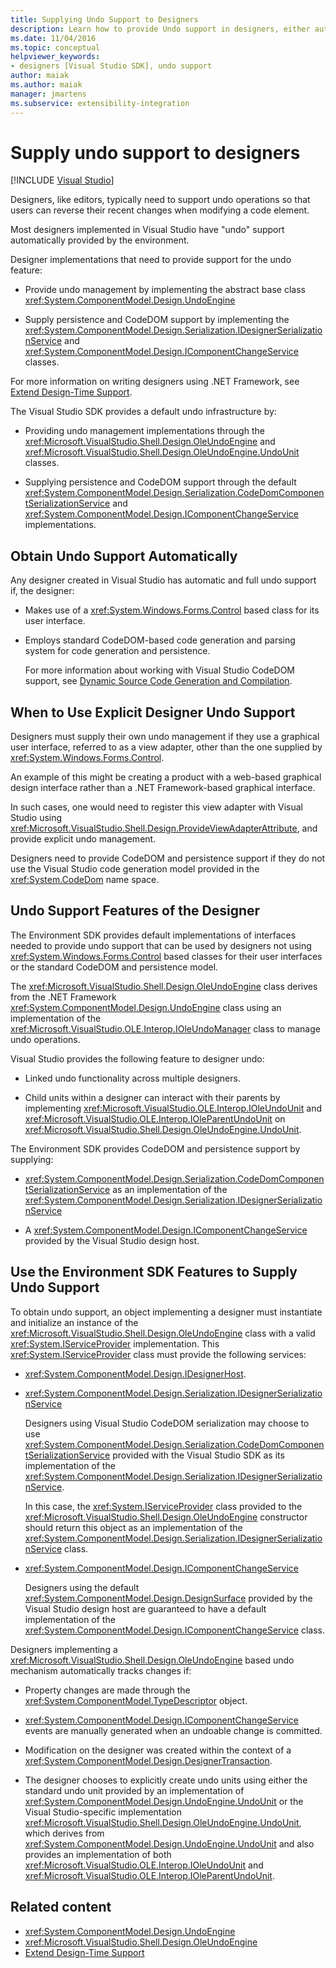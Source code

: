 ```yaml
---
title: Supplying Undo Support to Designers
description: Learn how to provide Undo support in designers, either automatically or by using features in the Visual Studio SDK.
ms.date: 11/04/2016
ms.topic: conceptual
helpviewer_keywords:
- designers [Visual Studio SDK], undo support
author: maiak
ms.author: maiak
manager: jmartens
ms.subservice: extensibility-integration
---
```

# Supply undo support to designers

 [!INCLUDE [Visual Studio](~/includes/applies-to-version/vs-windows-only.md)]

Designers, like editors, typically need to support undo operations so that users can reverse their recent changes when modifying a code element.

Most designers implemented in Visual Studio have "undo" support automatically provided by the environment.

Designer implementations that need to provide support for the undo feature:

- Provide undo management by implementing the abstract base class <xref:System.ComponentModel.Design.UndoEngine>

- Supply persistence and CodeDOM support by implementing the <xref:System.ComponentModel.Design.Serialization.IDesignerSerializationService> and  <xref:System.ComponentModel.Design.IComponentChangeService> classes.

For more information on writing designers using .NET Framework, see [Extend Design-Time Support](/previous-versions/37899azc(v=vs.140)).

The Visual Studio SDK provides a default undo infrastructure by:

- Providing undo management implementations through the <xref:Microsoft.VisualStudio.Shell.Design.OleUndoEngine> and <xref:Microsoft.VisualStudio.Shell.Design.OleUndoEngine.UndoUnit> classes.

- Supplying persistence and CodeDOM support through the default <xref:System.ComponentModel.Design.Serialization.CodeDomComponentSerializationService> and <xref:System.ComponentModel.Design.IComponentChangeService> implementations.

## Obtain Undo Support Automatically

Any designer created in Visual Studio has automatic and full undo support if, the designer:

- Makes use of a <xref:System.Windows.Forms.Control> based class for its user interface.

- Employs standard CodeDOM-based code generation and parsing system for code generation and persistence.

   For more information about working with Visual Studio CodeDOM support, see [Dynamic Source Code Generation and Compilation](/dotnet/framework/reflection-and-codedom/dynamic-source-code-generation-and-compilation).

## When to Use Explicit Designer Undo Support
 Designers must supply their own undo management if they use a graphical user interface, referred to as a view adapter, other than the one supplied by <xref:System.Windows.Forms.Control>.

 An example of this might be creating a product with a web-based graphical design interface rather than a .NET Framework-based graphical interface.

 In such cases, one would need to register this view adapter with Visual Studio using <xref:Microsoft.VisualStudio.Shell.Design.ProvideViewAdapterAttribute>, and provide explicit undo management.

 Designers need to provide CodeDOM and persistence support if they do not use the Visual Studio code generation model provided in the <xref:System.CodeDom> name space.

## Undo Support Features of the Designer
 The Environment SDK provides default implementations of interfaces needed to provide undo support that can be used by designers not using <xref:System.Windows.Forms.Control> based classes for their user interfaces or the standard CodeDOM and persistence model.

 The <xref:Microsoft.VisualStudio.Shell.Design.OleUndoEngine> class derives from the .NET Framework <xref:System.ComponentModel.Design.UndoEngine> class using an implementation of the <xref:Microsoft.VisualStudio.OLE.Interop.IOleUndoManager> class to manage undo operations.

 Visual Studio provides the following feature to designer undo:

- Linked undo functionality across multiple designers.

- Child units within a designer can interact with their parents by implementing <xref:Microsoft.VisualStudio.OLE.Interop.IOleUndoUnit> and <xref:Microsoft.VisualStudio.OLE.Interop.IOleParentUndoUnit> on <xref:Microsoft.VisualStudio.Shell.Design.OleUndoEngine.UndoUnit>.

The Environment SDK provides CodeDOM and persistence support by supplying:

- <xref:System.ComponentModel.Design.Serialization.CodeDomComponentSerializationService> as an implementation of the <xref:System.ComponentModel.Design.Serialization.IDesignerSerializationService>

- A <xref:System.ComponentModel.Design.IComponentChangeService> provided by the Visual Studio design host.

## Use the Environment SDK Features to Supply Undo Support

To obtain undo support, an object implementing a designer must instantiate and initialize an instance of the <xref:Microsoft.VisualStudio.Shell.Design.OleUndoEngine> class with a valid <xref:System.IServiceProvider> implementation. This <xref:System.IServiceProvider> class must provide the following services:

- <xref:System.ComponentModel.Design.IDesignerHost>.

- <xref:System.ComponentModel.Design.Serialization.IDesignerSerializationService>

   Designers using Visual Studio CodeDOM serialization may choose to use <xref:System.ComponentModel.Design.Serialization.CodeDomComponentSerializationService> provided with the Visual Studio SDK as its implementation of the <xref:System.ComponentModel.Design.Serialization.IDesignerSerializationService>.

   In this case, the <xref:System.IServiceProvider> class provided to the <xref:Microsoft.VisualStudio.Shell.Design.OleUndoEngine> constructor should return this object as an implementation of the <xref:System.ComponentModel.Design.Serialization.IDesignerSerializationService> class.

- <xref:System.ComponentModel.Design.IComponentChangeService>

   Designers using the default <xref:System.ComponentModel.Design.DesignSurface> provided by the Visual Studio design host are guaranteed to have a default implementation of the <xref:System.ComponentModel.Design.IComponentChangeService> class.

Designers implementing a <xref:Microsoft.VisualStudio.Shell.Design.OleUndoEngine> based undo mechanism automatically tracks changes if:

- Property changes are made through the <xref:System.ComponentModel.TypeDescriptor> object.

- <xref:System.ComponentModel.Design.IComponentChangeService> events are manually generated when an undoable change is committed.

- Modification on the designer was created within the context of a <xref:System.ComponentModel.Design.DesignerTransaction>.

- The designer chooses to explicitly create undo units using either the standard undo unit provided by an implementation of <xref:System.ComponentModel.Design.UndoEngine.UndoUnit> or the Visual Studio-specific implementation <xref:Microsoft.VisualStudio.Shell.Design.OleUndoEngine.UndoUnit>, which derives from <xref:System.ComponentModel.Design.UndoEngine.UndoUnit> and also provides an implementation of both <xref:Microsoft.VisualStudio.OLE.Interop.IOleUndoUnit> and <xref:Microsoft.VisualStudio.OLE.Interop.IOleParentUndoUnit>.

## Related content

- <xref:System.ComponentModel.Design.UndoEngine>
- <xref:Microsoft.VisualStudio.Shell.Design.OleUndoEngine>
- [Extend Design-Time Support](/previous-versions/37899azc(v=vs.140))
